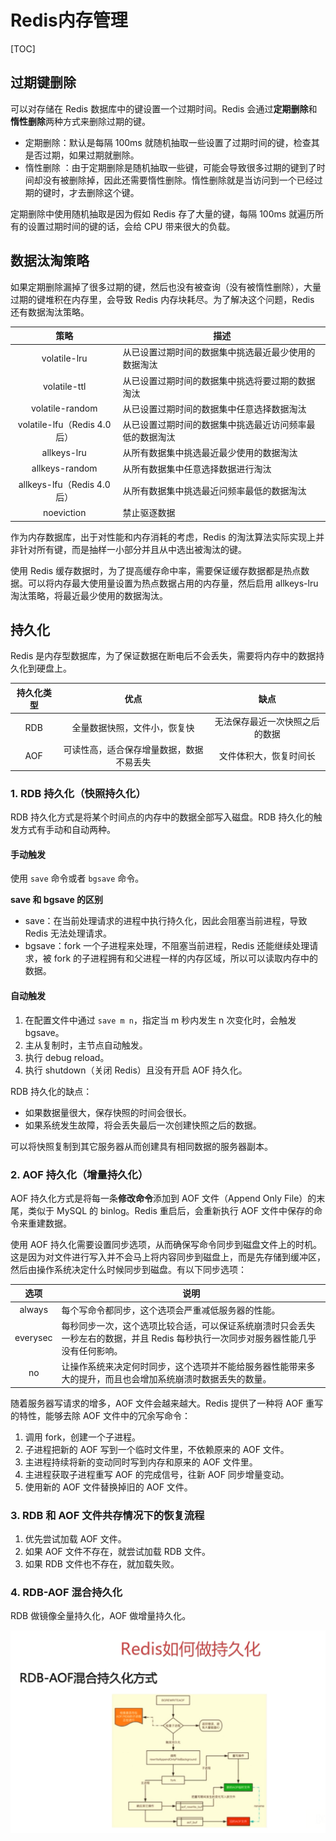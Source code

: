 # Redis内存管理

[TOC]

## 过期键删除

可以对存储在 Redis 数据库中的键设置一个过期时间。Redis 会通过**定期删除**和**惰性删除**两种方式来删除过期的键。

- 定期删除：默认是每隔 100ms 就随机抽取一些设置了过期时间的键，检查其是否过期，如果过期就删除。
- 惰性删除 ：由于定期删除是随机抽取一些键，可能会导致很多过期的键到了时间却没有被删除掉，因此还需要惰性删除。惰性删除就是当访问到一个已经过期的键时，才去删除这个键。

定期删除中使用随机抽取是因为假如 Redis 存了大量的键，每隔 100ms 就遍历所有的设置过期时间的键的话，会给 CPU 带来很大的负载。

## 数据汰淘策略

如果定期删除漏掉了很多过期的键，然后也没有被查询（没有被惰性删除），大量过期的键堆积在内存里，会导致 Redis 内存块耗尽。为了解决这个问题，Redis 还有数据淘汰策略。

|             策略             |                        描述                         |
| :-------------------------: | --------------------------------------------------- |
|        volatile-lru         | 从已设置过期时间的数据集中挑选最近最少使用的数据淘汰     |
|        volatile-ttl         | 从已设置过期时间的数据集中挑选将要过期的数据淘汰        |
|       volatile-random       | 从已设置过期时间的数据集中任意选择数据淘汰              |
| volatile-lfu（Redis 4.0 后） | 从已设置过期时间的数据集中挑选最近访问频率最低的数据淘汰 |
|         allkeys-lru         | 从所有数据集中挑选最近最少使用的数据淘汰                |
|       allkeys-random        | 从所有数据集中任意选择数据进行淘汰                     |
| allkeys-lfu（Redis 4.0 后）  | 从所有数据集中挑选最近问频率最低的数据淘汰              |
|         noeviction          | 禁止驱逐数据                                         |

作为内存数据库，出于对性能和内存消耗的考虑，Redis 的淘汰算法实际实现上并非针对所有键，而是抽样一小部分并且从中选出被淘汰的键。

使用 Redis 缓存数据时，为了提高缓存命中率，需要保证缓存数据都是热点数据。可以将内存最大使用量设置为热点数据占用的内存量，然后启用 allkeys-lru 淘汰策略，将最近最少使用的数据淘汰。

## 持久化

Redis 是内存型数据库，为了保证数据在断电后不会丢失，需要将内存中的数据持久化到硬盘上。

| 持久化类型 |                 优点                  |             缺点             |
| :-------: | :----------------------------------: | :-------------------------: |
|    RDB    |      全量数据快照，文件小，恢复快       | 无法保存最近一次快照之后的数据 |
|    AOF    | 可读性高，适合保存增量数据，数据不易丢失 |    文件体积大，恢复时间长     |

### 1. RDB 持久化（快照持久化）

RDB 持久化方式是将某个时间点的内存中的数据全部写入磁盘。RDB 持久化的触发方式有手动和自动两种。

#### 手动触发

使用 `save` 命令或者 `bgsave` 命令。

**save 和 bgsave 的区别**

- save：在当前处理请求的进程中执行持久化，因此会阻塞当前进程，导致 Redis 无法处理请求。
- bgsave：fork 一个子进程来处理，不阻塞当前进程，Redis 还能继续处理请求，被 fork 的子进程拥有和父进程一样的内存区域，所以可以读取内存中的数据。

#### 自动触发

1. 在配置文件中通过 `save m n`，指定当 m 秒内发生 n 次变化时，会触发 bgsave。
2. 主从复制时，主节点自动触发。
3. 执行 debug reload。
4. 执行 shutdown（关闭 Redis）且没有开启 AOF 持久化。

RDB 持久化的缺点：

- 如果数据量很大，保存快照的时间会很长。
- 如果系统发生故障，将会丢失最后一次创建快照之后的数据。

可以将快照复制到其它服务器从而创建具有相同数据的服务器副本。

### 2. AOF 持久化（增量持久化）

AOF 持久化方式是将每一条**修改命令**添加到 AOF 文件（Append Only File）的末尾，类似于 MySQL 的 binlog。Redis 重启后，会重新执行 AOF 文件中保存的命令来重建数据。

使用 AOF 持久化需要设置同步选项，从而确保写命令同步到磁盘文件上的时机。这是因为对文件进行写入并不会马上将内容同步到磁盘上，而是先存储到缓冲区，然后由操作系统决定什么时候同步到磁盘。有以下同步选项：

|   选项   |                                                           说明                                                           |
| :------: | ------------------------------------------------------------------------------------------------------------------------ |
|  always  | 每个写命令都同步，这个选项会严重减低服务器的性能。                                                                           |
| everysec | 每秒同步一次，这个选项比较合适，可以保证系统崩溃时只会丢失一秒左右的数据，并且 Redis 每秒执行一次同步对服务器性能几乎没有任何影响。 |
|    no    | 让操作系统来决定何时同步，这个选项并不能给服务器性能带来多大的提升，而且也会增加系统崩溃时数据丢失的数量。                        |

随着服务器写请求的增多，AOF 文件会越来越大。Redis 提供了一种将 AOF 重写的特性，能够去除 AOF 文件中的冗余写命令：

1. 调用 fork，创建一个子进程。
2. 子进程把新的 AOF 写到一个临时文件里，不依赖原来的 AOF 文件。
3. 主进程持续将新的变动同时写到内存和原来的 AOF 文件里。
4. 主进程获取子进程重写 AOF 的完成信号，往新 AOF 同步增量变动。
5. 使用新的 AOF 文件替换掉旧的 AOF 文件。

### 3. RDB 和 AOF 文件共存情况下的恢复流程

1. 优先尝试加载 AOF 文件。
2. 如果 AOF 文件不存在，就尝试加载 RDB 文件。
3. 如果 RDB 文件也不存在，就加载失败。

### 4. RDB-AOF 混合持久化

RDB 做镜像全量持久化，AOF 做增量持久化。

![](assets/20190724092733602_24515.png)